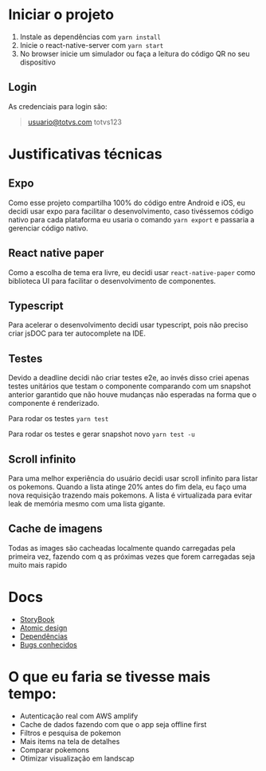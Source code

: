 # Iniciar o projeto

1. Instale as dependências com `yarn install`
2. Inicie o react-native-server com `yarn start`
3. No browser inicie um simulador ou faça a leitura do código QR no seu dispositivo

## Login

As credenciais para login são:

> usuario@totvs.com
> totvs123

# Justificativas técnicas

## Expo

Como esse projeto compartilha 100% do código entre Android e iOS, eu decidi usar expo para facilitar o desenvolvimento, caso tivéssemos código nativo para cada plataforma eu usaria o comando `yarn export` e passaria a gerenciar código nativo.

## React native paper

Como a escolha de tema era livre, eu decidi usar `react-native-paper` como biblioteca UI para facilitar o desenvolvimento de componentes.

## Typescript

Para acelerar o desenvolvimento decidi usar typescript, pois não preciso criar jsDOC para ter autocomplete na IDE.

## Testes

Devido a deadline decidi não criar testes e2e, ao invés disso criei apenas testes unitários que testam o componente comparando com um snapshot anterior garantido que não houve mudanças não esperadas na forma que o componente é renderizado.

Para  rodar os testes
`yarn test`

Para rodar os testes e gerar snapshot novo
`yarn test -u`

## Scroll infinito

Para uma melhor experiência do usuário decidi usar scroll infinito para listar os pokemons.
Quando a lista atinge 20% antes do fim dela, eu faço uma nova requisição trazendo mais pokemons.
A lista é virtualizada para evitar leak de memória mesmo com uma lista gigante.

## Cache de imagens
Todas as images são cacheadas localmente quando carregadas pela primeira vez, fazendo com q as próximas vezes que forem carregadas seja muito mais rapido


# Docs

- [StoryBook](docs/storybook.md)
- [Atomic design](docs/atomic-design.md)
- [Dependências](docs/dependencies.md)
- [Bugs conhecidos](docs/bugs.md)

# O que eu faria se tivesse mais tempo:

- Autenticação real com AWS amplify
- Cache de dados fazendo com que o app seja offline first
- Filtros e pesquisa de pokemon
- Mais items na tela de detalhes
- Comparar pokemons
- Otimizar visualização em landscap
